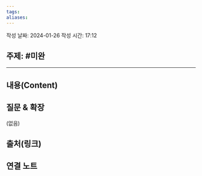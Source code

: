 ```yaml
---
tags: 
aliases:
---
```

작성 날짜: 2024-01-26
작성 시간: 17:12

## 주제: #미완

----
## 내용(Content)


## 질문 & 확장

(없음)

## 출처(링크)


## 연결 노트










